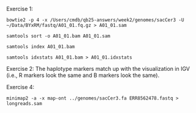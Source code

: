 Exercise 1:
```
bowtie2 -p 4 -x /Users/cmdb/qb25-answers/week2/genomes/sacCer3 -U ~/Data/BYxRM/fastq/A01_01.fq.gz > A01_01.sam

samtools sort -o A01_01.bam A01_01.sam

samtools index A01_01.bam

samtools idxstats A01_01.bam > A01_01.idxstats
```

Exercise 2:
The haplotype markers match up with the visualization in IGV (i.e., R markers look the same and B markers look the same).

Exercise 4:
```
minimap2 -a -x map-ont ../genomes/sacCer3.fa ERR8562478.fastq > longreads.sam
```